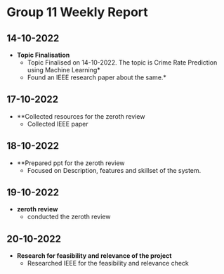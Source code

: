 # Group 11 Weekly Report

## 14-10-2022

- **Topic Finalisation**
     - Topic Finalised on 14-10-2022. The topic is Crime Rate Prediction using Machine Learning*
     - Found an IEEE research paper about the same.*
## 17-10-2022

- **Collected resources for the zeroth review
     - Collected IEEE paper

## 18-10-2022

- **Prepared ppt for the zeroth review
     - Focused on Description, features and skillset of the system.

## 19-10-2022

- **zeroth review**
     - conducted the zeroth review
  
## 20-10-2022

- **Research for feasibility and relevance of the project**
     - Researched IEEE for the feasibility and relevance check
     


